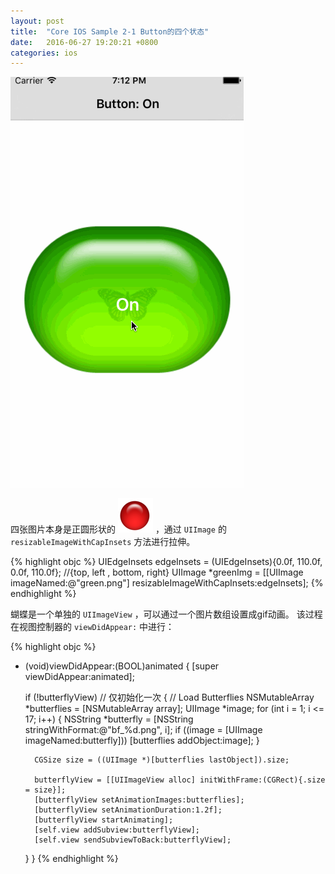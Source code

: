 ```yaml
---
layout: post
title:  "Core IOS Sample 2-1 Button的四个状态"
date:   2016-06-27 19:20:21 +0800
categories: ios
---
```


![button on/off](/src/images/cookbook_gif/2-1/2-1.gif)

四张图片本身是正圆形状的 ![origin](/src/images/cookbook_gif/2-1/origin.png) ，通过 `UIImage` 的 `resizableImageWithCapInsets` 方法进行拉伸。

{% highlight objc %}
UIEdgeInsets edgeInsets = (UIEdgeInsets){0.0f, 110.0f, 0.0f, 110.0f}; //{top, left , bottom, right}
UIImage *greenImg = [[UIImage imageNamed:@"green.png"] resizableImageWithCapInsets:edgeInsets];
{% endhighlight %}

蝴蝶是一个单独的 `UIImageView` ，可以通过一个图片数组设置成gif动画。 该过程在视图控制器的 `viewDidAppear:` 中进行：

{% highlight objc %}
- (void)viewDidAppear:(BOOL)animated
{
    [super viewDidAppear:animated];

    if (!butterflyView)		// 仅初始化一次
    {
        // Load Butterflies
        NSMutableArray *butterflies = [NSMutableArray array];
        UIImage *image;
        for (int i = 1; i <= 17; i++)
        {
            NSString *butterfly = [NSString stringWithFormat:@"bf_%d.png", i];
            if ((image = [UIImage imageNamed:butterfly]))
                [butterflies addObject:image];
        }
        
        CGSize size = ((UIImage *)[butterflies lastObject]).size;
        
        butterflyView = [[UIImageView alloc] initWithFrame:(CGRect){.size = size}];
        [butterflyView setAnimationImages:butterflies];
        [butterflyView setAnimationDuration:1.2f];
        [butterflyView startAnimating];
        [self.view addSubview:butterflyView];
        [self.view sendSubviewToBack:butterflyView];
    }
}
{% endhighlight %}
